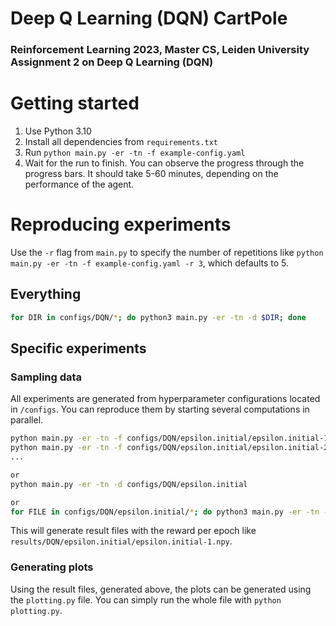 # Deep Q Learning (DQN) CartPole

### Reinforcement Learning 2023, Master CS, Leiden University Assignment 2 on Deep Q Learning (DQN)



# Getting started

1. Use Python 3.10
2. Install all dependencies from `requirements.txt`
3. Run `python main.py -er -tn -f example-config.yaml`
4. Wait for the run to finish. You can observe the progress through the progress bars. It should take 5-60 minutes, depending on the performance of the agent.


# Reproducing experiments
Use the `-r` flag from `main.py` to specify the number of repetitions like `python main.py -er -tn -f example-config.yaml -r 3`, which defaults to 5.

## Everything

```sh
for DIR in configs/DQN/*; do python3 main.py -er -tn -d $DIR; done
```

## Specific experiments

### Sampling data
All experiments are generated from hyperparameter configurations located in `/configs`.
You can reproduce them by starting several computations in parallel.

```sh
python main.py -er -tn -f configs/DQN/epsilon.initial/epsilon.initial-1.yaml
python main.py -er -tn -f configs/DQN/epsilon.initial/epsilon.initial-2.yaml
...

or
python main.py -er -tn -d configs/DQN/epsilon.initial

or
for FILE in configs/DQN/epsilon.initial/*; do python3 main.py -er -tn -f $FILE; done
```

This will generate result files with the reward per epoch like `results/DQN/epsilon.initial/epsilon.initial-1.npy`.

### Generating plots
Using the result files, generated above, the plots can be generated using the `plotting.py` file. You can simply run the whole file with `python plotting.py`.
